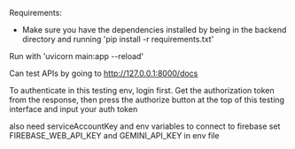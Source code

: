 Requirements:
- Make sure you have the dependencies installed by being in the backend directory and running 'pip install -r requirements.txt'

Run with 'uvicorn main:app --reload'

Can test APIs by going to http://127.0.0.1:8000/docs

To authenticate in this testing env, login first. Get the authorization token from the response, then press the authorize button at the top of this testing interface and input your auth token

also need serviceAccountKey and env variables to connect to firebase
set FIREBASE_WEB_API_KEY and GEMINI_API_KEY in env file